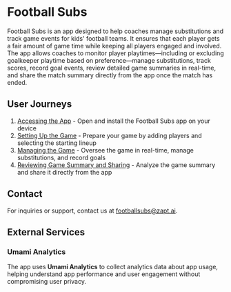 # Football Subs

Football Subs is an app designed to help coaches manage substitutions and track game events for kids' football teams. It ensures that each player gets a fair amount of game time while keeping all players engaged and involved. The app allows coaches to monitor player playtimes—including or excluding goalkeeper playtime based on preference—manage substitutions, track scores, record goal events, review detailed game summaries in real-time, and share the match summary directly from the app once the match has ended.

## User Journeys

1. [Accessing the App](docs/journeys/accessing-the-app.md) - Open and install the Football Subs app on your device
2. [Setting Up the Game](docs/journeys/setting-up-the-game.md) - Prepare your game by adding players and selecting the starting lineup
3. [Managing the Game](docs/journeys/managing-the-game.md) - Oversee the game in real-time, manage substitutions, and record goals
4. [Reviewing Game Summary and Sharing](docs/journeys/reviewing-game-summary-and-sharing.md) - Analyze the game summary and share it directly from the app

## Contact

For inquiries or support, contact us at [footballsubs@zapt.ai](mailto:footballsubs@zapt.ai).

## External Services

### Umami Analytics

The app uses **Umami Analytics** to collect analytics data about app usage, helping understand app performance and user engagement without compromising user privacy.